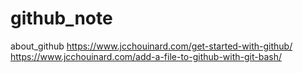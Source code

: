 # github_note
about_github
https://www.jcchouinard.com/get-started-with-github/
https://www.jcchouinard.com/add-a-file-to-github-with-git-bash/
